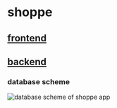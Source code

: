 # shoppe
## [frontend](https://github.com/ShoppeOrg/shoppe/tree/main/frontend)
## [backend](https://github.com/ShoppeOrg/shoppe/tree/main/backend)
### database scheme
![database scheme of shoppe app](https://github.com/ShoppeOrg/shoppe/blob/db-scheme/Shoppe.png)
